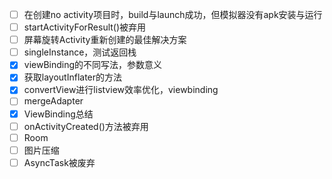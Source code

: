 * [ ] 在创建no activity项目时，build与launch成功，但模拟器没有apk安装与运行
* [ ] startActivityForResult()被弃用
* [ ] 屏幕旋转Activity重新创建的最佳解决方案
* [ ] singleInstance，测试返回栈
* [x] viewBinding的不同写法，参数意义
* [x] 获取layoutInflater的方法
* [x] convertView进行listview效率优化，viewbinding
* [ ] mergeAdapter
* [x] ViewBinding总结
* [ ] onActivityCreated()方法被弃用
* [ ] Room
* [ ] 图片压缩
* [ ] AsyncTask被废弃